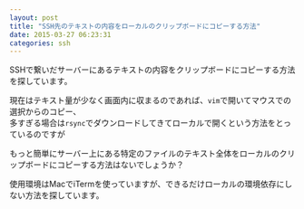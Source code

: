 ```yaml
---
layout: post
title: "SSH先のテキストの内容をローカルのクリップボードにコピーする方法"
date: 2015-03-27 06:23:31
categories: ssh
---
```

<p>SSHで繋いだサーバーにあるテキストの内容をクリップボードにコピーする方法を探しています。</p>

<p>現在はテキスト量が少なく画面内に収まるのであれば、<code>vim</code>で開いてマウスでの選択からのコピー、<br>
多すぎる場合は<code>rsync</code>でダウンロードしてきてローカルで開くという方法をとっているのですが</p>

<p>もっと簡単にサーバー上にある特定のファイルのテキスト全体をローカルのクリップボードにコピーする方法はないでしょうか？</p>

<p>使用環境はMacでiTermを使っていますが、できるだけローカルの環境依存にしない方法を探しています。</p>
